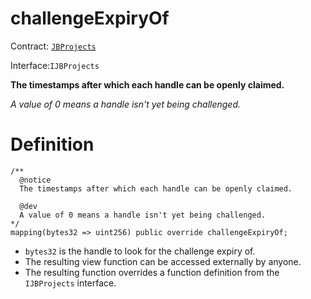 # challengeExpiryOf

Contract: [`JBProjects`](../)

Interface:`IJBProjects`

**The timestamps after which each handle can be openly claimed.**

_A value of 0 means a handle isn't yet being challenged._

# Definition

```solidity
/** 
  @notice 
  The timestamps after which each handle can be openly claimed. 

  @dev
  A value of 0 means a handle isn't yet being challenged.
*/
mapping(bytes32 => uint256) public override challengeExpiryOf;
```

* `bytes32` is the handle to look for the challenge expiry of.
* The resulting view function can be accessed externally by anyone.
* The resulting function overrides a function definition from the `IJBProjects` interface.
